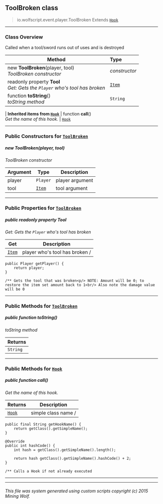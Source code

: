 ## ToolBroken __class__

>io.wolfscript.event.player.ToolBroken
>Extends [`Hook`](..\..\hook\Hook.md)

---

### Class Overview

Called when a tool/sword runs out of uses and is destroyed

Method | Type   
--- | :--- 
new __ToolBroken__(player, tool) <br> _ToolBroken constructor_ | _constructor_
 readonly property __Tool__ <br> _Get: Gets the `Player` who's tool has broken_ | [`Item`](..\..\api\inventory\Item.md)
 function __toString__() <br> _toString method_ | `String`
 |
__Inherited items from [`Hook`](..\..\hook\Hook.md)__ |
 function __call__() <br> _Get the name of this hook._ | [`Hook`](..\..\hook\Hook.md)





---

### Public Constructors for [`ToolBroken`](ToolBroken.md)

##### <a id='toolbroken'></a>new __ToolBroken__(player, tool) 

_ToolBroken constructor_

Argument | Type | Description  
--- | --- | --- 
player | `Player` | player argument
tool | [`Item`](..\..\api\inventory\Item.md) | tool argument

---

### Public Properties for [`ToolBroken`](ToolBroken.md)

##### <a id='tool'></a>public  readonly property __Tool__

_Get: Gets the `Player` who's tool has broken_

Get | Description
--- | --- 
[`Item`](..\..\api\inventory\Item.md) | player who's tool has broken /
    public Player getPlayer() {
        return player;
    }

    /** Gets the tool that was broken<p/> NOTE: Amount will be 0; to restore the item set amount back to 1<br/> Also note the damage value will be 0



---

### Public Methods for [`ToolBroken`](ToolBroken.md)

##### <a id='tostring'></a>public  function __toString__()

_toString method_

Returns | 
--- | 
`String` |


---

### Public Methods for [`Hook`](..\..\hook\Hook.md)

##### <a id='call'></a>public  function __call__()

_Get the name of this hook._

Returns | Description
--- | --- 
[`Hook`](..\..\hook\Hook.md) | simple class name /
    public final String getHookName() {
        return getClass().getSimpleName();
    }

    @Override
    public int hashCode() {
        int hash = getClass().getSimpleName().length();

        return hash getClass().getSimpleName().hashCode() + 2;
    }

    /** Calls a Hook if not already executed


---


---


###### This file was system generated using custom scripts copyright (c) 2015 Mining Wolf.
	


